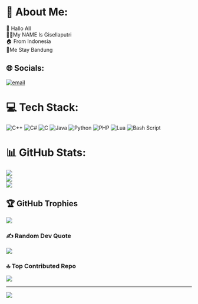 # 💫 About Me:
👋 Hallo All<br>🙋‍♀️My NAME Is Gisellaputri<br>🏠 From Indonesia<br>🌆Me Stay Bandung


## 🌐 Socials:
[![email](https://img.shields.io/badge/Email-D14836?logo=gmail&logoColor=white)](mailto:gisellaputri@mail.com) 

# 💻 Tech Stack:
![C++](https://img.shields.io/badge/c++-%2300599C.svg?style=for-the-badge&logo=c%2B%2B&logoColor=white) ![C#](https://img.shields.io/badge/c%23-%23239120.svg?style=for-the-badge&logo=csharp&logoColor=white) ![C](https://img.shields.io/badge/c-%2300599C.svg?style=for-the-badge&logo=c&logoColor=white) ![Java](https://img.shields.io/badge/java-%23ED8B00.svg?style=for-the-badge&logo=openjdk&logoColor=white) ![Python](https://img.shields.io/badge/python-3670A0?style=for-the-badge&logo=python&logoColor=ffdd54) ![PHP](https://img.shields.io/badge/php-%23777BB4.svg?style=for-the-badge&logo=php&logoColor=white) ![Lua](https://img.shields.io/badge/lua-%232C2D72.svg?style=for-the-badge&logo=lua&logoColor=white) ![Bash Script](https://img.shields.io/badge/bash_script-%23121011.svg?style=for-the-badge&logo=gnu-bash&logoColor=white)
# 📊 GitHub Stats:
![](https://github-readme-stats.vercel.app/api?username=gisellaputri&theme=panda&hide_border=false&include_all_commits=true&count_private=true)<br/>
![](https://github-readme-streak-stats.herokuapp.com/?user=gisellaputri&theme=panda&hide_border=false)<br/>
![](https://github-readme-stats.vercel.app/api/top-langs/?username=gisellaputri&theme=panda&hide_border=false&include_all_commits=true&count_private=true&layout=compact)

## 🏆 GitHub Trophies
![](https://github-profile-trophy.vercel.app/?username=gisellaputri&theme=dark&no-frame=false&no-bg=false&margin-w=4)

### ✍️ Random Dev Quote
![](https://quotes-github-readme.vercel.app/api?type=horizontal&theme=merko)

### 🔝 Top Contributed Repo
![](https://github-contributor-stats.vercel.app/api?username=gisellaputri&limit=5&theme=dark&combine_all_yearly_contributions=true)

---
[![](https://visitcount.itsvg.in/api?id=gisellaputri&icon=5&color=7)](https://visitcount.itsvg.in)

<!-- Proudly created with GPRM ( https://gprm.itsvg.in ) -->
